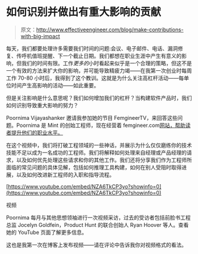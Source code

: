 # 如何识别并做出有重大影响的贡献

> 原文：<http://www.effectiveengineer.com/blog/make-contributions-with-big-impact>

每天，我们都要处理许多需要我们时间的问题:会议、电子邮件、电话、漏洞修复、传呼机值班提醒、下一个截止日期。我们都想在职业生涯中产生有意义的影响，但我们的时间有限。工作*更多的*小时看起来似乎是一个合理的策略，但这不是一个有效的方法来扩大你的影响，并可能导致精疲力竭——在我第一次创业时每周工作 70-80 小时后，我得到了这个教训。这就是为什么关注高杠杆活动——每单位时间产生高影响的活动——如此重要。

但是关注影响是什么意思呢？我们如何增加我们的杠杆？当构建软件产品时，我们如何识别导致重大影响的努力？

Poornima Vijayashanker 邀请我参加她的节目 FemgineerTV，来回答这些问题。Poornima 是 Mint 的创始工程师，现在经营着 femgineer.com[网站，帮助读者提升他们的职业水平。](http://femgineer.com/)

在这个视频中，我们将打破工程领域的一些神话，并展示为什么仅仅磨练你的技术技能不足以成为一名成功的工程师。我们将解释如何处理来自经理或产品经理的请求，以及如何优先处理这些请求和你的其他工作。我们还将分享我们作为工程师所面临的常见问题的具体见解，包括如何推理工具构建，如何在别人受阻时取得进展，以及如何改进新工程师的入职和指导流程。

[https://www.youtube.com/embed/NZA6TkCP3yo?showinfo=0](https://www.youtube.com/embed/NZA6TkCP3yo?showinfo=0)

视频

Poornima 每月与其他思想领袖进行一次视频采访，过去的受访者包括前脸书工程总监 Jocelyn Goldfein，Product Hunt 的联合创始人 Ryan Hoover 等人。查看她的 YouTube 页面了解更多信息。

这也是我第一次在博客上发布视频——请在评论中告诉我你对视频格式的看法。